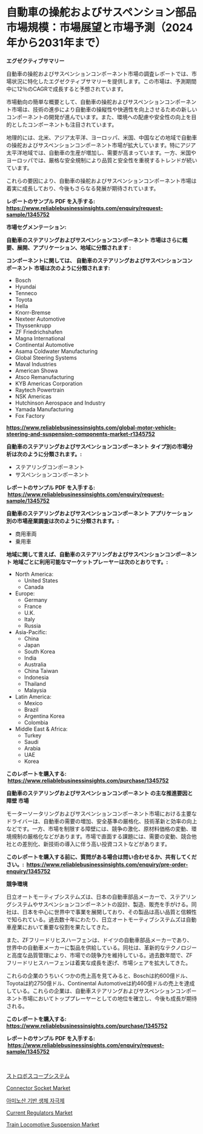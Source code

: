 <p><h1>自動車の操舵およびサスペンション部品市場規模：市場展望と市場予測（2024年から2031年まで）</h1></p><p><strong>エグゼクティブサマリー</strong></p>
<p><p>自動車の操舵およびサスペンションコンポーネント市場の調査レポートでは、市場状況に特化したエグゼクティブサマリーを提供します。この市場は、予測期間中に12％のCAGRで成長すると予想されています。</p><p>市場動向の簡単な概要として、自動車の操舵およびサスペンションコンポーネント市場は、技術の進歩により自動車の操縦性や快適性を向上させるための新しいコンポーネントの開発が進んでいます。また、環境への配慮や安全性の向上を目的としたコンポーネントも注目されています。</p><p>地理的には、北米、アジア太平洋、ヨーロッパ、米国、中国などの地域で自動車の操舵およびサスペンションコンポーネント市場が拡大しています。特にアジア太平洋地域では、自動車の生産が増加し、需要が高まっています。一方、米国やヨーロッパでは、厳格な安全規制により品質と安全性を重視するトレンドが続いています。</p><p>これらの要因により、自動車の操舵およびサスペンションコンポーネント市場は着実に成長しており、今後もさらなる発展が期待されています。</p></p>
<p><strong>レポートのサンプル PDF を入手する: <a href="https://www.reliablebusinessinsights.com/enquiry/request-sample/1345752">https://www.reliablebusinessinsights.com/enquiry/request-sample/1345752</a></strong></p>
<p><strong>市場セグメンテーション:</strong></p>
<p><strong> 自動車のステアリングおよびサスペンションコンポーネント 市場はさらに概要、展開、アプリケーション、地域に分類されます :</strong></p>
<p><strong>コンポーネントに関しては、 自動車のステアリングおよびサスペンションコンポーネント 市場は次のように分類されます: &nbsp;</strong></p>
<p><ul><li>Bosch</li><li>Hyundai</li><li>Tenneco</li><li>Toyota</li><li>Hella</li><li>Knorr-Bremse</li><li>Nexteer Automotive</li><li>Thyssenkrupp</li><li>ZF Friedrichshafen</li><li>Magna International</li><li>Continental Automotive</li><li>Asama Coldwater Manufacturing</li><li>Global Steering Systems</li><li>Maval Industries</li><li>American Showa</li><li>Atsco Remanufacturing</li><li>KYB Americas Corporation</li><li>Raytech Powertrain</li><li>NSK Americas</li><li>Hutchinson Aerospace and Industry</li><li>Yamada Manufacturing</li><li>Fox Factory</li></ul></p>
<p><strong><a href="https://www.reliablebusinessinsights.com/global-motor-vehicle-steering-and-suspension-components-market-r1345752">https://www.reliablebusinessinsights.com/global-motor-vehicle-steering-and-suspension-components-market-r1345752</a></strong></p>
<p><strong> 自動車のステアリングおよびサスペンションコンポーネント タイプ別の市場分析は次のように分類されます。:</strong></p>
<p><ul><li>ステアリングコンポーネント</li><li>サスペンションコンポーネント</li></ul></p>
<p><strong>レポートのサンプル PDF を入手する: &nbsp;<a href="https://www.reliablebusinessinsights.com/enquiry/request-sample/1345752">https://www.reliablebusinessinsights.com/enquiry/request-sample/1345752</a></strong></p>
<p><strong> 自動車のステアリングおよびサスペンションコンポーネント アプリケーション別の市場産業調査は次のように分類されます。:</strong></p>
<p><ul><li>商用車両</li><li>乗用車</li></ul></p>
<p><strong>地域に関して言えば、自動車のステアリングおよびサスペンションコンポーネント 地域ごとに利用可能なマーケットプレーヤーは次のとおりです。:</strong></p>
<p><ul>
    <li>
        North America:
        <ul>
            <li>United States</li>
            <li>Canada</li>
        </ul>
    </li>
    <li>
        Europe:
        <ul>
            <li>Germany</li>
            <li>France</li>
            <li>U.K.</li>
            <li>Italy</li>
            <li>Russia</li>
        </ul>
    </li>
    <li>
        Asia-Pacific:
        <ul>
            <li>China</li>
            <li>Japan</li>
            <li>South Korea</li>
            <li>India</li>
            <li>Australia</li>
            <li>China Taiwan</li>
            <li>Indonesia</li>
            <li>Thailand</li>
            <li>Malaysia</li>
        </ul>
    </li>
    <li>
        Latin America:
        <ul>
            <li>Mexico</li>
            <li>Brazil</li>
            <li>Argentina Korea</li>
            <li>Colombia</li>
        </ul>
    </li>
    <li>
        Middle East & Africa:
        <ul>
            <li>Turkey</li>
            <li>Saudi</li>
            <li>Arabia</li>
            <li>UAE</li>
            <li>Korea</li>
        </ul>
    </li>
    </ul></p>
<p><strong>このレポートを購入する: &nbsp;<a href="https://www.reliablebusinessinsights.com/purchase/1345752">https://www.reliablebusinessinsights.com/purchase/1345752</a></strong></p>
<p><strong>自動車のステアリングおよびサスペンションコンポーネント の主な推進要因と障壁 市場</strong></p>
<p><p>モーターソータリングおよびサスペンションコンポーネント市場における主要なドライバーは、自動車の需要の増加、安全基準の厳格化、技術革新と効率の向上などです。一方、市場を制限する障壁には、競争の激化、原材料価格の変動、環境規制の厳格化などがあります。市場で直面する課題には、需要の変動、競合他社との差別化、新技術の導入に伴う高い投資コストなどがあります。</p></p>
<p><strong>このレポートを購入する前に、質問がある場合は問い合わせるか、共有してください。:&nbsp; <a href="https://www.reliablebusinessinsights.com/enquiry/pre-order-enquiry/1345752">https://www.reliablebusinessinsights.com/enquiry/pre-order-enquiry/1345752</a></strong></p>
<p><strong>競争環境</strong></p>
<p><p>日立オートモーティブシステムズは、日本の自動車部品メーカーで、ステアリングシステムやサスペンションコンポーネントの設計、製造、販売を手がける。同社は、日本を中心に世界中で事業を展開しており、その製品は高い品質と信頼性で知られている。過去数十年にわたり、日立オートモーティブシステムズは自動車産業において重要な役割を果たしてきた。</p><p>また、ZFフリードリヒスハーフェンは、ドイツの自動車部品メーカーであり、世界中の自動車メーカーに製品を供給している。同社は、革新的なテクノロジーと高度な品質管理により、市場での競争力を維持している。過去数年間で、ZFフリードリヒスハーフェンは着実な成長を遂げ、市場シェアを拡大してきた。</p><p>これらの企業のうちいくつかの売上高を見てみると、Boschは約600億ドル、Toyotaは約2750億ドル、Continental Automotiveは約460億ドルの売上を達成している。これらの企業は、自動車ステアリングおよびサスペンションコンポーネント市場においてトッププレーヤーとしての地位を確立し、今後も成長が期待される。</p></p>
<p><strong>このレポートを購入する: &nbsp; <a href="https://www.reliablebusinessinsights.com/purchase/1345752">https://www.reliablebusinessinsights.com/purchase/1345752</a></strong></p>
<p><strong>レポートのサンプル PDF を入手する: &nbsp;<a href="https://www.reliablebusinessinsights.com/enquiry/request-sample/1345752">https://www.reliablebusinessinsights.com/enquiry/request-sample/1345752</a></strong><strong></strong></p>
<p>&nbsp;</p>
<p><p><a href="https://github.com/tubbs463/Market-Research-Report-List-1/blob/main/135525894857.md">ストロボスコープシステム</a></p><p><a href="https://issuu.com/reportprime-2/docs/connector-socket-market-size-2030.pptx">Connector Socket Market</a></p><p><a href="https://github.com/DavidCarter19662022/Market-Research-Report-List-1/blob/main/868814986500.md">아미노산 기반 생체 자극제</a></p><p><a href="https://issuu.com/reportprime-2/docs/current-regulators-market-size-2030.pptx">Current Regulators Market</a></p><p><a href="https://github.com/dimitrishawkinswaynenp91rgz/Market-Research-Report-List-2/blob/main/train-locomotive-suspension-market.md">Train Locomotive Suspension Market</a></p></p>